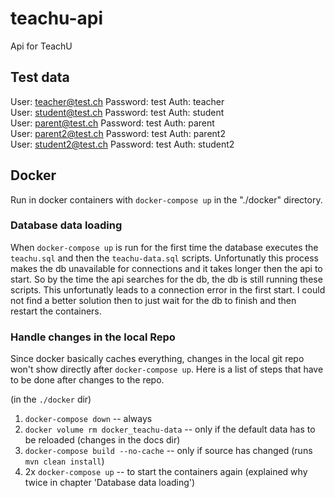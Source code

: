 # teachu-api
Api for TeachU 

## Test data
User: teacher@test.ch
Password: test
Auth: teacher  
User: student@test.ch
Password: test
Auth: student  
User: parent@test.ch
Password: test
Auth: parent  
User: parent2@test.ch
Password: test
Auth: parent2  
User: student2@test.ch
Password: test
Auth: student2

## Docker
Run in docker containers with `docker-compose up` in the "./docker" directory. 

### Database data loading
When `docker-compose up` is run for the first time the database executes the `teachu.sql` and then the `teachu-data.sql` scripts. Unfortunatly this process makes the db unavailable for connections and it takes longer then the api to start. So by the time the api searches for the db, the db is still running these scripts. This unfortunatly leads to a connection error in the first start. I could not find a better solution then to just wait for the db to finish and then restart the containers. 

### Handle changes in the local Repo
Since docker basically caches everything, changes in the local git repo won't show directly after `docker-compose up`. Here is a list of steps that have to be done after changes to the repo.  

(in the `./docker` dir)
1. `docker-compose down` -- always
2. `docker volume rm docker_teachu-data` -- only if the default data has to be reloaded (changes in the docs dir)
3. `docker-compose build --no-cache` -- only if source has changed (runs `mvn clean install`)
4. 2x `docker-compose up` -- to start the containers again (explained why twice in chapter 'Database data loading')
